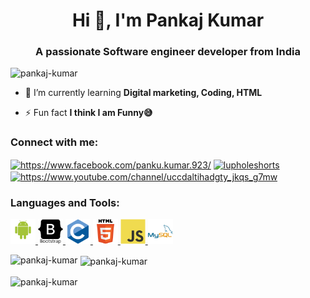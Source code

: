 <h1 align="center">Hi 👋, I'm Pankaj Kumar</h1>
<h3 align="center">A passionate Software engineer developer from India</h3>

<p align="left"> <img src="https://komarev.com/ghpvc/?username=pankaj-kumar&label=Profile%20views&color=0e75b6&style=flat" alt="pankaj-kumar" /> </p>

- 🌱 I’m currently learning **Digital marketing, Coding, HTML**

- ⚡ Fun fact **I think I am Funny😅**

<h3 align="left">Connect with me:</h3>
<p align="left">
<a href="https://fb.com/https://www.facebook.com/panku.kumar.923/" target="blank"><img align="center" src="https://raw.githubusercontent.com/rahuldkjain/github-profile-readme-generator/master/src/images/icons/Social/facebook.svg" alt="https://www.facebook.com/panku.kumar.923/" height="30" width="40" /></a>
<a href="https://instagram.com/lupholeshorts" target="blank"><img align="center" src="https://raw.githubusercontent.com/rahuldkjain/github-profile-readme-generator/master/src/images/icons/Social/instagram.svg" alt="lupholeshorts" height="30" width="40" /></a>
<a href="https://www.youtube.com/c/https://www.youtube.com/channel/uccdaltihadgty_jkqs_g7mw" target="blank"><img align="center" src="https://raw.githubusercontent.com/rahuldkjain/github-profile-readme-generator/master/src/images/icons/Social/youtube.svg" alt="https://www.youtube.com/channel/uccdaltihadgty_jkqs_g7mw" height="30" width="40" /></a>
</p>

<h3 align="left">Languages and Tools:</h3>
<p align="left"> <a href="https://developer.android.com" target="_blank" rel="noreferrer"> <img src="https://raw.githubusercontent.com/devicons/devicon/master/icons/android/android-original-wordmark.svg" alt="android" width="40" height="40"/> </a> <a href="https://getbootstrap.com" target="_blank" rel="noreferrer"> <img src="https://raw.githubusercontent.com/devicons/devicon/master/icons/bootstrap/bootstrap-plain-wordmark.svg" alt="bootstrap" width="40" height="40"/> </a> <a href="https://www.cprogramming.com/" target="_blank" rel="noreferrer"> <img src="https://raw.githubusercontent.com/devicons/devicon/master/icons/c/c-original.svg" alt="c" width="40" height="40"/> </a> <a href="https://www.w3.org/html/" target="_blank" rel="noreferrer"> <img src="https://raw.githubusercontent.com/devicons/devicon/master/icons/html5/html5-original-wordmark.svg" alt="html5" width="40" height="40"/> </a> <a href="https://developer.mozilla.org/en-US/docs/Web/JavaScript" target="_blank" rel="noreferrer"> <img src="https://raw.githubusercontent.com/devicons/devicon/master/icons/javascript/javascript-original.svg" alt="javascript" width="40" height="40"/> </a> <a href="https://www.mysql.com/" target="_blank" rel="noreferrer"> <img src="https://raw.githubusercontent.com/devicons/devicon/master/icons/mysql/mysql-original-wordmark.svg" alt="mysql" width="40" height="40"/> </a> </p>

<p><img align="left" src="https://github-readme-stats.vercel.app/api/top-langs?username=pankaj-kumar&show_icons=true&locale=en&layout=compact" alt="pankaj-kumar" /></p>

<p>&nbsp;<img align="center" src="https://github-readme-stats.vercel.app/api?username=pankaj-kumar&show_icons=true&locale=en" alt="pankaj-kumar" /></p>

<p><img align="center" src="https://github-readme-streak-stats.herokuapp.com/?user=pankaj-kumar&" alt="pankaj-kumar" /></p>
